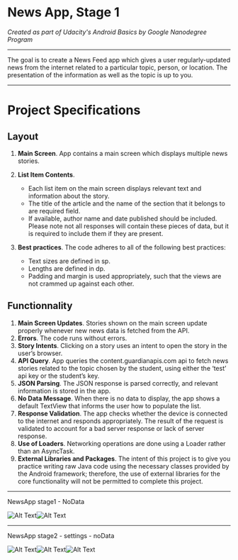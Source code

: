 # News App, Stage 1

*Created as part of Udacity's Android Basics by Google Nanodegree Program*
____________

The goal is to create a News Feed app which gives a user regularly-updated news from the internet related to a particular topic, person, or location. The presentation of the information as well as the topic is up to you.
____________

# Project Specifications

## Layout

1. **Main Screen**. App contains a main screen which displays multiple news stories.
2. **List Item Contents**.
	* Each list item on the main screen displays relevant text and information about the story.
	* The title of the article and the name of the section that it belongs to are required field.
	* If available, author name and date published should be included. Please note not all responses will contain 			these pieces of data, but it is required to include them if they are present.

3. **Best practices**. The code adheres to all of the following best practices:
   * Text sizes are defined in sp.
   * Lengths are defined in dp.
   * Padding and margin is used appropriately, such that the views are not crammed up against each other.
   
## Functionnality

1. **Main Screen Updates**. Stories shown on the main screen update properly whenever new news data is fetched from the API.
2. **Errors**. The code runs without errors.
3. **Story Intents**. Clicking on a story uses an intent to open the story in the user’s browser.
4. **API Query**. App queries the content.guardianapis.com api to fetch news stories related to the topic chosen by the student, using either the ‘test’ api key or the student’s key.
5. **JSON Parsing**. The JSON response is parsed correctly, and relevant information is stored in the app.
6. **No Data Message**. When there is no data to display, the app shows a default TextView that informs the user how to populate the list.
7. **Response Validation**. The app checks whether the device is connected to the internet and responds appropriately. The result of the request is validated to account for a bad server response or lack of server response.
8. **Use of Loaders**. Networking operations are done using a Loader rather than an AsyncTask.
9. **External Libraries and Packages**. The intent of this project is to give you practice writing raw Java code using the necessary classes provided by the Android framework; therefore, the use of external libraries for the core functionality will not be permitted to complete this project.

____________

NewsApp stage1 - NoData

![Alt Text](https://github.com/fragargon/NewsApp/raw/master/newsApp_stage_1.jpg)![Alt Text](https://github.com/fragargon/NewsApp/raw/master/newsApp_stage_1_no_data.jpg)

____________

NewsApp stage2 - settings - noData

![Alt Text](https://github.com/fragargon/NewsApp/raw/master/newsApp_stage_2.jpg)![Alt Text](https://github.com/fragargon/NewsApp/raw/master/newsApp_stage_2_no_data.jpg)![Alt Text](https://github.com/fragargon/NewsApp/raw/master/newsApp_stage_2_no_data.jpg)

